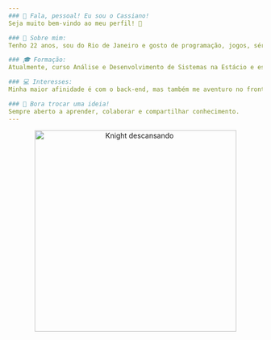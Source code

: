 ```yaml
---
### 👋 Fala, pessoal! Eu sou o Cassiano!
Seja muito bem-vindo ao meu perfil! 🚀

### 📌 Sobre mim:
Tenho 22 anos, sou do Rio de Janeiro e gosto de programação, jogos, séries e música. Estou sempre buscando aprender e explorar mais esse universo da tecnologia tão fascinante (e estressante! XD).

### 🎓 Formação:
Atualmente, curso Análise e Desenvolvimento de Sistemas na Estácio e estou me aprofundando em Python.

### 💻 Interesses:
Minha maior afinidade é com o back-end, mas também me aventuro no front-end. Além disso, sou fã de jogos com histórias envolventes!

### 🤝 Bora trocar uma ideia!
Sempre aberto a aprender, colaborar e compartilhar conhecimento.
---
```

<p align="center">
  <img src="https://media1.tenor.com/m/6y61hTjvYhcAAAAC/hollow-knight.gif" alt="Knight descansando" width="400"/>
</p>
